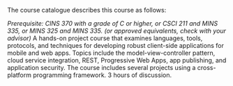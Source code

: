 The course catalogue describes this course as follows:

*Prerequisite: CINS 370 with a grade of C or higher, or CSCI 211 and MINS 335, or MINS 325 and MINS 335. (or approved equivalents, check with your advisor)*
A hands-on project course that examines languages, tools, protocols, and techniques for developing robust client-side applications for mobile and web apps. Topics include the model-view-controller pattern, cloud service integration, REST, Progressive Web Apps, app publishing, and application security. The course includes several projects using a cross-platform programming framework. 3 hours of discussion.
